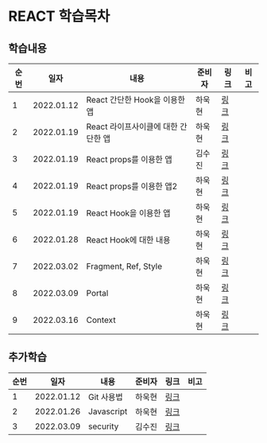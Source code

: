 # REACT 학습목차

## 학습내용

| 순번 | 일자       | 내용                                | 준비자 | 링크                         | 비고 |
| ---- | ---------- | ----------------------------------- | ------ | ---------------------------- | ---- |
| 1    | 2022.01.12 | React 간단한 Hook을 이용한 앱       | 하욱현 | [링크](./hook-example/)      |      |
| 2    | 2022.01.19 | React 라이프사이클에 대한 간단한 앱 | 하욱현 | [링크](./life-cycle-example) |      |
| 3    | 2022.01.19 | React props를 이용한 앱             | 김수진 | [링크](./props-example)      |      |
| 4    | 2022.01.19 | React props를 이용한 앱2            | 하욱현 | [링크](./props-example2)     |      |
| 5    | 2022.01.19 | React Hook을 이용한 앱              | 하욱현 | [링크](./hook-example2)      |      |
| 6    | 2022.01.28 | React Hook에 대한 내용              | 하욱현 | [링크](./document/Hook.md)   |      |
| 7    | 2022.03.02 | Fragment, Ref, Style                | 하욱현 | [링크](./frag_portal_ref)    |      |
| 8    | 2022.03.09 | Portal                              | 하욱현 | [링크](./portal)             |      |
| 9    | 2022.03.16 | Context                             | 하욱현 | [링크](./context-tutorial)   |      |

## 추가학습

| 순번 | 일자       | 내용       | 준비자 | 링크                          | 비고 |
| ---- | ---------- | ---------- | ------ | ----------------------------- | ---- |
| 1    | 2022.01.12 | Git 사용법 | 하욱현 | [링크](./추가학습/Git.md)     |      |
| 2    | 2022.01.26 | Javascript | 하욱현 | [링크](./추가학습/javascript) |      |
| 3    | 2022.03.09 | security   | 김수진 | [링크](./추가학습/security)   |      |
